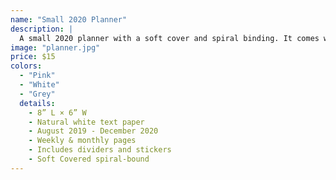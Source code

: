 ```yaml
---
name: "Small 2020 Planner"
description: |
  A small 2020 planner with a soft cover and spiral binding. It comes with dividers and stickers.
image: "planner.jpg"
price: $15
colors:
  - "Pink"
  - "White"
  - "Grey"
  details:
    - 8” L × 6” W
    - Natural white text paper
    - August 2019 - December 2020
    - Weekly & monthly pages
    - Includes dividers and stickers
    - Soft Covered spiral-bound
---
```

